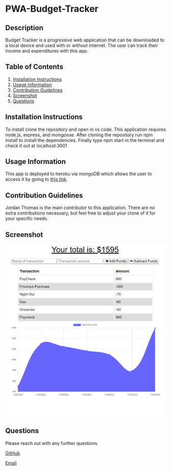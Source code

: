 # PWA-Budget-Tracker
  
  ## Description
  Budget Tracker is a progressive web application that can be downloaded to a local device and used with or without internet. The user can track their income and expenditures with this app. 
  
  ## Table of Contents
  1. [Installation Instructions](#installation-instructions)
  2. [Usage Information](#usage-information)
  3. [Contribution Guidelines](#contribution-guidelines)
  4. [Screenshot](#screenshot)
  5. [Questions](#questions)
  
  ## Installation Instructions
  To install clone the repository and open in vs code. This application requires node.js, express, and mongoose. After cloning the repository run npm install to install the dependencies. Finally type npm start in the terminal and check it out at localhost:3001

  ## Usage Information
  This app is deployed to heroku via mongoDB which allows the user to access it by going to [this link](https://jordan-thomas-budget-tracker.herokuapp.com/).

  ## Contribution Guidelines
  Jordan Thomas is the main contributor to this application. There are no extra contributions necessary, but feel free to adjust your clone of it for your specific needs. 

  ## Screenshot
  ![screenshot](./public/screenshot/budget-tracker.png)

  ## Questions
  Please reach out with any further questions.

  [GitHub](https://github.com/Jordanio49)

  [Email](mailto:Jthomas135@hotmail.com)
